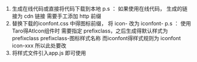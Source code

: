 1. 生成在线代码或直接将代码下载到本地
    p.s ： 如果使用在线代码， 生成的链接为 cdn 链接 需要手工添加 http 前缀
2. 替换下载的iconfont.css 中得图标前缀， 将 icon- 改为 iconfont-
    p.s ： 使用Taro得AtIcon组件时 需要指定 prefixclass，之后生成得默认样式为 prefixclass prefixclass-图标样式名称
           而iconfont得样式规则为 iconfont icon-xxx 所以此处要改
3.  将样式文件引入app.js 即可使用